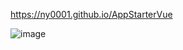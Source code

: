 https://ny0001.github.io/AppStarterVue

![image](https://user-images.githubusercontent.com/48203127/110932359-0a57db00-8334-11eb-8fe5-72e761a2ea62.png)
